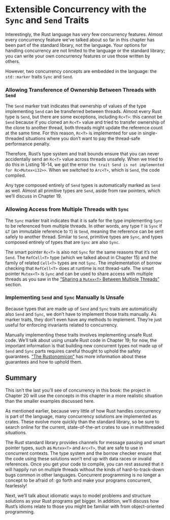 # Extensible Concurrency with the `Sync` and `Send` Traits

Interestingly, the Rust language has _very_ few concurrency features. Almost
every concurrency feature we’ve talked about so far in this chapter has been
part of the standard library, not the language. Your options for handling
concurrency are not limited to the language or the standard library; you can
write your own concurrency features or use those written by others.

However, two concurrency concepts are embedded in the language: the
`std::marker` traits `Sync` and `Send`.

### Allowing Transference of Ownership Between Threads with `Send`

The `Send` marker trait indicates that ownership of values of the type implementing
`Send` can be transferred between threads. Almost every Rust type is `Send`,
but there are some exceptions, including `Rc<T>`: this cannot be `Send` because
if you cloned an `Rc<T>` value and tried to transfer ownership of the clone to
another thread, both threads might update the reference count at the same time.
For this reason, `Rc<T>` is implemented for use in single-threaded situations
where you don’t want to pay the thread-safe performance penalty.

Therefore, Rust’s type system and trait bounds ensure that you can never
accidentally send an `Rc<T>` value across threads unsafely. When we tried to do
this in Listing 16-14, we got the error `the trait Send is not implemented for Rc<Mutex<i32>>`. When we switched to `Arc<T>`, which is `Send`, the code
compiled.

Any type composed entirely of `Send` types is automatically marked as `Send` as
well. Almost all primitive types are `Send`, aside from raw pointers, which
we’ll discuss in Chapter 19.

### Allowing Access from Multiple Threads with `Sync`

The `Sync` marker trait indicates that it is safe for the type implementing
`Sync` to be referenced from multiple threads. In other words, any type `T` is
`Sync` if `&T` (an immutable reference to `T`) is `Send`, meaning the reference
can be sent safely to another thread. Similar to `Send`, primitive types are
`Sync`, and types composed entirely of types that are `Sync` are also `Sync`.

The smart pointer `Rc<T>` is also not `Sync` for the same reasons that it’s not
`Send`. The `RefCell<T>` type (which we talked about in Chapter 15) and the
family of related `Cell<T>` types are not `Sync`. The implementation of borrow
checking that `RefCell<T>` does at runtime is not thread-safe. The smart
pointer `Mutex<T>` is `Sync` and can be used to share access with multiple
threads as you saw in the [“Sharing a `Mutex<T>` Between Multiple
Threads”][sharing-a-mutext-between-multiple-threads]<!-- ignore --> section.

### Implementing `Send` and `Sync` Manually Is Unsafe

Because types that are made up of `Send` and `Sync` traits are automatically
also `Send` and `Sync`, we don’t have to implement those traits manually. As
marker traits, they don’t even have any methods to implement. They’re just
useful for enforcing invariants related to concurrency.

Manually implementing these traits involves implementing unsafe Rust code.
We’ll talk about using unsafe Rust code in Chapter 19; for now, the important
information is that building new concurrent types not made up of `Send` and
`Sync` parts requires careful thought to uphold the safety guarantees. [“The
Rustonomicon”][nomicon] has more information about these guarantees and how to
uphold them.

## Summary

This isn’t the last you’ll see of concurrency in this book: the project in
Chapter 20 will use the concepts in this chapter in a more realistic situation
than the smaller examples discussed here.

As mentioned earlier, because very little of how Rust handles concurrency is
part of the language, many concurrency solutions are implemented as crates.
These evolve more quickly than the standard library, so be sure to search
online for the current, state-of-the-art crates to use in multithreaded
situations.

The Rust standard library provides channels for message passing and smart
pointer types, such as `Mutex<T>` and `Arc<T>`, that are safe to use in
concurrent contexts. The type system and the borrow checker ensure that the
code using these solutions won’t end up with data races or invalid references.
Once you get your code to compile, you can rest assured that it will happily
run on multiple threads without the kinds of hard-to-track-down bugs common in
other languages. Concurrent programming is no longer a concept to be afraid of:
go forth and make your programs concurrent, fearlessly!

Next, we’ll talk about idiomatic ways to model problems and structure solutions
as your Rust programs get bigger. In addition, we’ll discuss how Rust’s idioms
relate to those you might be familiar with from object-oriented programming.

[sharing-a-mutext-between-multiple-threads]: ch16-03-shared-state.html#sharing-a-mutext-between-multiple-threads
[nomicon]: ../nomicon/index.html
